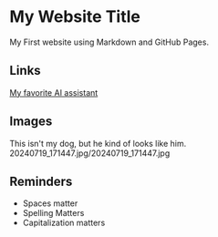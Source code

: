 # My Website Title
My First website using Markdown and GitHub Pages.
## Links
[My favorite AI assistant](chat.openai.com)
## Images
This isn't my dog, but he kind of looks like him.
20240719_171447.jpg/20240719_171447.jpg
## Reminders
- Spaces matter
- Spelling Matters
- Capitalization matters


